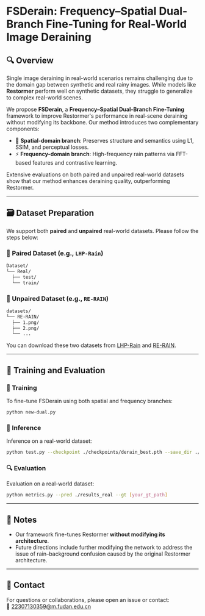 # FSDerain: Frequency–Spatial Dual-Branch Fine-Tuning for Real-World Image Deraining

## 🔍 Overview

Single image deraining in real-world scenarios remains challenging due to the domain gap between synthetic and real rainy images. While models like **Restormer** perform well on synthetic datasets, they struggle to generalize to complex real-world scenes.

We propose **FSDerain**, a **Frequency–Spatial Dual-Branch Fine-Tuning** framework to improve Restormer's performance in real-scene deraining without modifying its backbone. Our method introduces two complementary components:

- 🌌 **Spatial-domain branch**: Preserves structure and semantics using L1, SSIM, and perceptual losses.
- ⚡ **Frequency-domain branch**: High-frequency rain patterns via FFT-based features and contrastive learning.

Extensive evaluations on both paired and unpaired real-world datasets show that our method enhances deraining quality, outperforming Restormer.

---
## 🗃️ Dataset Preparation

We support both **paired** and **unpaired** real-world datasets. Please follow the steps below:

### 🔹 Paired Dataset (e.g., `LHP-Rain`)

```bash
Dataset/
└── Real/
  ├── test/
  └── train/
```

### 🔹 Unpaired Dataset (e.g., `RE-RAIN`)

```bash
datasets/
└── RE-RAIN/
  ├── 1.png/
  ├── 2.png/
  └── ...

```

You can download these two datasets from [LHP-Rain](https://yunguo224.github.io/LHP-Rain.github.io/) and [RE-RAIN](https://pan.baidu.com/share/init?surl=0Y77VgT1Gs1D3hz5XJj8og&pwd=o9px).

---

## 🏃 Training and Evaluation

### 🔧 Training

To fine-tune FSDerain using both spatial and frequency branches:

```bash
python new-dual.py
```

### 🚀 Inference

Inference on a real-world dataset:

```bash
python test.py --checkpoint ./checkpoints/derain_best.pth --save_dir ./results_real
```
### 🔍 Evaluation

Evaluation on a real-world dataset:

```bash
python metrics.py --pred ./results_real --gt [your_gt_path]
```
---

## 📌 Notes

- Our framework fine-tunes Restormer **without modifying its architecture**.
- Future directions include further modifying the network to address the issue of rain–background confusion caused by the original Restormer architecture.

---

## 💬 Contact

For questions or collaborations, please open an issue or contact:  
📧 22307130359@m.fudan.edu.cn
